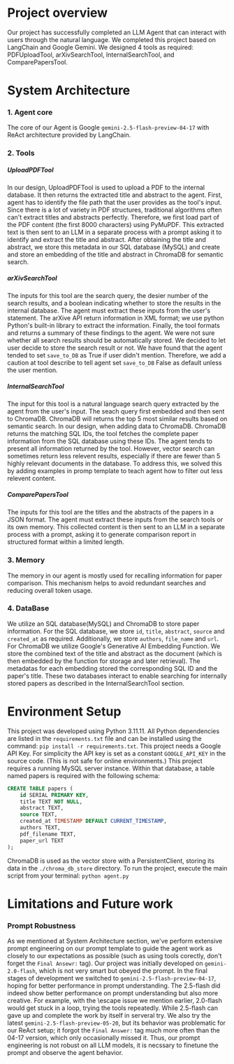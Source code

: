 # Project overview
Our project has successfully completed an LLM Agent that can interact with users through the natural language.
We completed this project based on LangChain and Google Gemini. We designed 4 tools as required: PDFUploadTool, arXivSearchTool, InternalSearchTool, and ComparePapersTool.
# System Architecture
### 1. Agent core
The core of our Agent is Google `gemini-2.5-flash-preview-04-17` with ReAct architecture provided by LangChain.
### 2. Tools
##### UploadPDFTool
In our design, UploadPDFTool is used to upload a PDF to the internal database. It then returns the extracted title and abstract to the agent.
First, agent has to identify the file path that the user provides as the tool's input.
Since there is a lot of variety in PDF structures, traditional algorithms often can't extract titles and abstracts perfectly. Therefore, we first load part of the PDF content (the first 8000 characters) using PyMuPDF. This extracted text is then sent to an LLM in a separate process with a prompt asking it to identify and extract the title and abstract.
After obtaining the title and abstract, we store this metadata in our SQL database (MySQL) and create and store an embedding of the title and abstract in ChromaDB for semantic search.
##### arXivSearchTool
The inputs for this tool are the search query, the desier number of the search results, and a boolean indicating whether to store the results in the internal database. The agent must extract these inputs from the user's statement.
The arXive API return information in XML format; we use python Python's built-in library  to extract the information. Finally, the tool formats and returns a summary of these findings to the agent.
We were not sure whether all search results should be automatically stored. We decided to let user decide to store the search result or not. We have found that the agent tended to set `save_to_DB` as True if user didn't mention. Therefore, we add a caution at tool describe to tell agent set `save_to_DB` False as default unless the user mention.
##### InternalSearchTool
The input for this tool is a natural language search query extracted by the agent from the user's input.
The seach query first embedded and then sent to ChromaDB. ChromaDB will returns the top 5 most similar results based on semantic search. In our design, when adding data to ChromaDB. ChromaDB returns the matching SQL IDs, the tool fetches the complete paper information from the SQL database using these IDs.
The agent tends to present all information returned by the tool. However, vector search can sometimes return less relevent results, especially if there are fewer than 5 highly relevant documents in the database.
To address this, we solved this by adding examples in promp template to teach agent how to filter out less relevent content.
##### ComparePapersTool
The inputs for this tool are the titles and the abstracts of the papers in a JSON format. The agent must extract these inputs from the search tools or its own memory.
This collected content is then sent to an LLM in a separate process with a prompt, asking it to generate comparison report in structured format within a limited length.
### 3. Memory
The memory in our agent is mostly used for recalling information for paper comparison. This mechanism helps to avoid redundant searches and reducing overall token usage.
### 4. DataBase
We utilize an SQL database(MySQL) and ChromaDB to store paper information. For the SQL database, we store `id`, `title`, `abstract`, `source` and `created_at` as required. Additionally, we store `authors`, `file_name` and `url`.
For ChromaDB we utilize Google's Generative AI Embedding Function. We store the combined text of the title and abstract as the document (which is then embedded by the function for storage and later retrieval). The metadatas for each embedding stored the corresponding SQL ID and the paper's title.
These two databases interact to enable searching for internally stored papers as described in the InternalSearchTool section.
# Environment Setup
This project was developed using Python 3.11.11. All Python dependencies are listed in the `requirements.txt` file and can be installed using the command: `pip install -r requirements.txt`.
This project needs a Google API Key. For simplicity the API key is set as a constant `GOOGLE_API_KEY` in the source code. (This is not safe for online environments.)
This project requires a running MySQL server instance.
Within that database, a table named papers is required with the following schema: 
```sql
CREATE TABLE papers (
    id SERIAL PRIMARY KEY,
    title TEXT NOT NULL,
    abstract TEXT,
    source TEXT,
    created_at TIMESTAMP DEFAULT CURRENT_TIMESTAMP,
    authors TEXT,
    pdf_filename TEXT,
    paper_url TEXT
);
```
ChromaDB is used as the vector store with a PersistentClient, storing its data in the `./chroma_db_store` directory.
To run the project, execute the main script from your terminal:
`python agent.py`
# Limitations and Future work
### Prompt Robustness
As we mentioned at System Architecture section, we've perform extensive prompt engineering on our prompt template to guide the agent work as closely to our expectations as possible (such as using tools corectly, don't forget the `Final Ansewr:` tag). Our project was initially developed on `gemini-2.0-flash`, which is not very smart but obeyed the prompt. In the final stages of development we switched to `gemini-2.5-flash-preview-04-17`, hoping for better performance in prompt understanding. The 2.5-flash did indeed show better performance on prompt understanding but also more creative.
For example, with the \escape issue we mention earlier, 2.0-flash would get stuck in a loop, trying the tools repeatedly. While 2.5-flash can gave up and complete the work by itself in serveral try.
We also try the latest `gemini-2.5-flash-preview-05-20`, but its behavior was problematic for our ReAct setup; it forgot the `Final Answer:` tag much more often than the 04-17 version, which only occasionally missed it.
Thus, our prompt engineering is not robust on all LLM models, it is necssary to finetune the prompt and observe the agent behavior.
